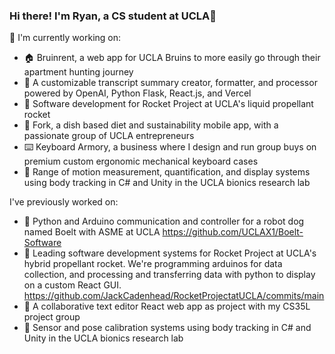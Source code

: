 ### Hi there! I'm Ryan, a CS student at UCLA👋

<!--
**ryanmyang/ryanmyang** is a ✨ _special_ ✨ repository because its `README.md` (this file) appears on your GitHub profile.

Here are some ideas to get you started:

- 🔭 I’m currently working on ...
- 🌱 I’m currently learning ...
- 👯 I’m looking to collaborate on ...
- 🤔 I’m looking for help with ...
- 💬 Ask me about ...
- 📫 How to reach me: ...
- 😄 Pronouns: ...
- ⚡ Fun fact: ...
-->

🔭  I'm currently working on:
- 🏠 Bruinrent, a web app for UCLA Bruins to more easily go through their apartment hunting journey
- 📄 A customizable transcript summary creator, formatter, and processor powered by OpenAI, Python Flask, React.js, and Vercel
- 🚀 Software development for Rocket Project at UCLA's liquid propellant rocket
- 🍴 Fork, a dish based diet and sustainability mobile app, with a passionate group of UCLA entrepreneurs
- ⌨️ Keyboard Armory, a business where I design and run group buys on premium custom ergonomic mechanical keyboard cases
- 🔬 Range of motion measurement, quantification, and display systems using body tracking in C# and Unity in the UCLA bionics research lab


I've previously worked on:
- 🐶 Python and Arduino communication and controller for a robot dog named Boelt with ASME at UCLA https://github.com/UCLAX1/Boelt-Software
- 🚀 Leading software development systems for Rocket Project at UCLA's hybrid propellant rocket. We're programming arduinos for data collection, and processing and transferring data with python to display on a custom React GUI. https://github.com/JackCadenhead/RocketProjectatUCLA/commits/main
- 📄 A collaborative text editor React web app as project with my CS35L project group
- 🔬 Sensor and pose calibration systems using body tracking in C# and Unity in the UCLA bionics research lab




